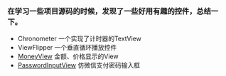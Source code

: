 ### 在学习一些项目源码的时候，发现了一些好用有趣的控件，总结一下。

* Chronometer 一个实现了计时器的TextView
* ViewFlipper 一个垂直循环播放控件
* [MoneyView](https://www.jianshu.com/p/035110d035a4) 金额、价格显示的View
* [PasswordInputView]() 仿微信支付密码输入框